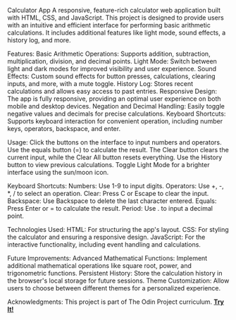Calculator App
A responsive, feature-rich calculator web application built with HTML, CSS, and JavaScript. This project is designed to provide users with an intuitive and efficient interface for performing basic arithmetic calculations. It includes additional features like light mode, sound effects, a history log, and more.

Features:
Basic Arithmetic Operations: Supports addition, subtraction, multiplication, division, and decimal points.
Light Mode: Switch between light and dark modes for improved visibility and user experience.
Sound Effects: Custom sound effects for button presses, calculations, clearing inputs, and more, with a mute toggle.
History Log: Stores recent calculations and allows easy access to past entries.
Responsive Design: The app is fully responsive, providing an optimal user experience on both mobile and desktop devices.
Negation and Decimal Handling: Easily toggle negative values and decimals for precise calculations.
Keyboard Shortcuts: Supports keyboard interaction for convenient operation, including number keys, operators, backspace, and enter.

Usage:
Click the buttons on the interface to input numbers and operators.
Use the equals button (=) to calculate the result.
The Clear button clears the current input, while the Clear All button resets everything.
Use the History button to view previous calculations.
Toggle Light Mode for a brighter interface using the sun/moon icon.

Keyboard Shortcuts:
Numbers: Use 1-9 to input digits.
Operators: Use +, -, *, / to select an operation.
Clear: Press C or Escape to clear the input.
Backspace: Use Backspace to delete the last character entered.
Equals: Press Enter or = to calculate the result.
Period: Use . to input a decimal point.

Technologies Used:
HTML: For structuring the app's layout.
CSS: For styling the calculator and ensuring a responsive design.
JavaScript: For the interactive functionality, including event handling and calculations.

Future Improvements:
Advanced Mathematical Functions: Implement additional mathematical operations like square root, power, and trigonometric functions.
Persistent History: Store the calculation history in the browser's local storage for future sessions.
Theme Customization: Allow users to choose between different themes for a personalized experience.

Acknowledgments:
This project is part of The Odin Project curriculum.
**[Try It!](https://jakub-laska.github.io/Calculator/)**

<!-- 
_______/\\\\\\\_______/\\\_____________        
 ______\/////\\\______\/\\\_____________       
  __________\/\\\______\/\\\_____________      
   __________\/\\\______\/\\\_____________     
    __________\/\\\______\/\\\_____________    
     __________\/\\\______\/\\\_____________   
      ___/\\\___\/\\\______\/\\\_____________  
       __\//\\\\\\\\\_______\/\\\\\\\\\\\\\___ 
        ___\/////////________\/////////////____ 
-->
